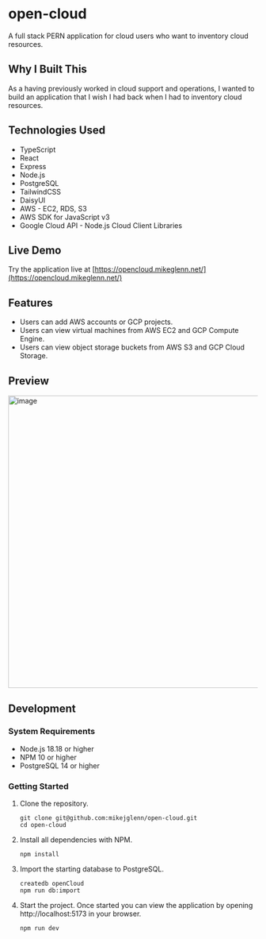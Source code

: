 # open-cloud

A full stack PERN application for cloud users who want to inventory cloud resources.

## Why I Built This

As a having previously worked in cloud support and operations, I wanted to build an application that I wish I had back when I had to inventory cloud resources.

## Technologies Used

- TypeScript
- React
- Express
- Node.js
- PostgreSQL
- TailwindCSS
- DaisyUI
- AWS - EC2, RDS, S3
- AWS SDK for JavaScript v3
- Google Cloud API - Node.js Cloud Client Libraries

## Live Demo

Try the application live at [https://opencloud.mikeglenn.net/](https://opencloud.mikeglenn.net/)

## Features

- Users can add AWS accounts or GCP projects.
- Users can view virtual machines from AWS EC2 and GCP Compute Engine.
- Users can view object storage buckets from AWS S3 and GCP Cloud Storage.

## Preview

<img width="589" alt="image" src="https://github.com/user-attachments/assets/672bcd6c-e82e-4e54-a31d-c54ca5abf1d0" />

## Development

### System Requirements

- Node.js 18.18 or higher
- NPM 10 or higher
- PostgreSQL 14 or higher

### Getting Started

1. Clone the repository.

   ```shell
   git clone git@github.com:mikejglenn/open-cloud.git
   cd open-cloud
   ```

1. Install all dependencies with NPM.

   ```shell
   npm install
   ```

1. Import the starting database to PostgreSQL.

   ```shell
   createdb openCloud
   npm run db:import
   ```

1. Start the project. Once started you can view the application by opening http://localhost:5173 in your browser.

   ```shell
   npm run dev
   ```
